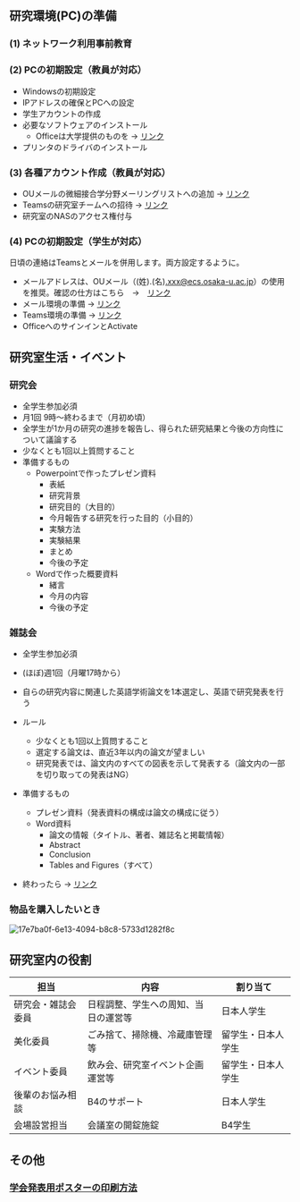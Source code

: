 ## 研究環境(PC)の準備
### (1) ネットワーク利用事前教育
### (2) PCの初期設定（教員が対応）
- Windowsの初期設定
- IPアドレスの確保とPCへの設定
- 学生アカウントの作成
- 必要なソフトウェアのインストール
  - Officeは大学提供のものを -> [リンク](https://my.osaka-u.ac.jp/admin/information/license)
- プリンタのドライバのインストール

### (3) 各種アカウント作成（教員が対応）
- OUメールの微細接合学分野メーリングリストへの追加 -> [リンク](https://icho2.sharepoint.com/sites/icho-portal/SitePages/%E3%83%A1%E3%83%BC%E3%83%AA%E3%83%B3%E3%82%B0%E3%83%AA%E3%82%B9%E3%83%88%E7%94%B3%E8%AB%8B.aspx)
- Teamsの研究室チームへの招待 -> [リンク](https://icho2.sharepoint.com/sites/icho-portal/SitePages/%E5%AD%A6%E7%94%9F%E3%82%92%E3%83%81%E3%83%BC%E3%83%A0%E3%81%AB%E5%8A%A0%E3%81%88%E3%82%8B.aspx)
- 研究室のNASのアクセス権付与

### (4) PCの初期設定（学生が対応）
日頃の連絡はTeamsとメールを併用します。両方設定するように。
- メールアドレスは、OUメール（(姓).(名).xxx@ecs.osaka-u.ac.jp）の使用を推奨。確認の仕方はこちら　→　[リンク](https://www.cmc.osaka-u.ac.jp/edu/mailalias.pdf)
- メール環境の準備 -> [リンク](https://www.cmc.osaka-u.ac.jp/edu/others/webmail.php/OUmail_setup.pdf)
- Teams環境の準備 -> [リンク](https://icho2.sharepoint.com/sites/icho-portal/SitePages/%E5%AD%A6%E7%94%9F%E3%82%92%E3%83%81%E3%83%BC%E3%83%A0%E3%81%AB%E5%8A%A0%E3%81%88%E3%82%8B.aspx)
- OfficeへのサインインとActivate


## 研究室生活・イベント
### 研究会
- 全学生参加必須
- 月1回 9時～終わるまで（月初め頃）
- 全学生が1か月の研究の進捗を報告し、得られた研究結果と今後の方向性について議論する
- 少なくとも1回以上質問すること
- 準備するもの
  - Powerpointで作ったプレゼン資料
    - 表紙
    - 研究背景
    - 研究目的（大目的）
    - 今月報告する研究を行った目的（小目的）
    - 実験方法
    - 実験結果
    - まとめ
    - 今後の予定
  - Wordで作った概要資料
    - 緒言
    - 今月の内容
    - 今後の予定
    
### 雑誌会
- 全学生参加必須
- (ほぼ)週1回（月曜17時から）

- 自らの研究内容に関連した英語学術論文を1本選定し、英語で研究発表を行う
- ルール
  - 少なくとも1回以上質問すること
  - 選定する論文は、直近3年以内の論文が望ましい
  - 研究発表では、論文内のすべての図表を示して発表する（論文内の一部を切り取っての発表はNG）
- 準備するもの
  - プレゼン資料（発表資料の構成は論文の構成に従う）
  - Word資料
    - 論文の情報（タイトル、著者、雑誌名と掲載情報）
    - Abstract
    - Conclusion
    - Tables and Figures（すべて）
- 終わったら -> [リンク](https://teams.microsoft.com/l/entity/26bc2873-6023-480c-a11b-76b66605ce8c/_djb2_msteams_prefix_131430302?context=%7B%22channelId%22%3A%2219%3Adb5663e1494349dc83920f256e60a070%40thread.tacv2%22%7D&tenantId=a3d08ee0-5b90-4f33-9d14-96023bb78a62)


### 物品を購入したいとき
![17e7ba0f-6e13-4094-b8c8-5733d1282f8c](https://user-images.githubusercontent.com/64639043/230261152-4b36b8de-96fc-46f0-8588-94916da2b876.jpg)

## 研究室内の役割
| 担当 | 内容 | 割り当て |
|-----|-----|-----|
|研究会・雑誌会委員|日程調整、学生への周知、当日の運営等|日本人学生|
|美化委員|ごみ捨て、掃除機、冷蔵庫管理等|留学生・日本人学生|
|イベント委員|飲み会、研究室イベント企画運営等|留学生・日本人学生|
|後輩のお悩み相談|B4のサポート|日本人学生|
|会場設営担当|会議室の開錠施錠|B4学生|

## その他
### [学会発表用ポスターの印刷方法](./PosterPrint/README.md)
